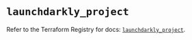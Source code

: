 # `launchdarkly_project`

Refer to the Terraform Registry for docs: [`launchdarkly_project`](https://registry.terraform.io/providers/launchdarkly/launchdarkly/2.22.0/docs/resources/project).
